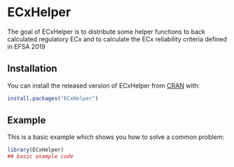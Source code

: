 
# ECxHelper

<!-- badges: start -->
<!-- badges: end -->

The goal of ECxHelper is to distribute some helper functions to back calculated regulatory ECx and to calculate the ECx reliability criteria defined in EFSA 2019

## Installation

You can install the released version of ECxHelper from [CRAN](https://CRAN.R-project.org) with:

``` r
install.packages("ECxHelper")
```

## Example

This is a basic example which shows you how to solve a common problem:

``` r
library(ECxHelper)
## basic example code
```

